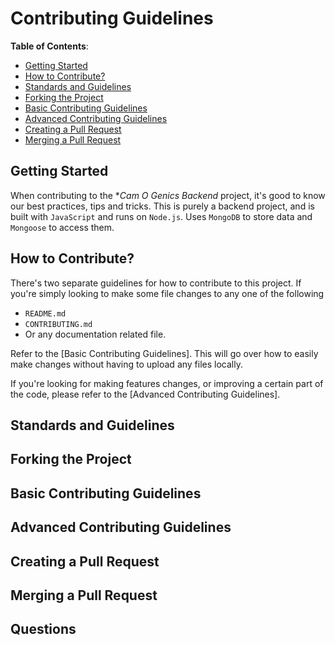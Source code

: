 # Contributing Guidelines

**Table of Contents**:

- [Getting Started](#getting-started)
- [How to Contribute?](#how-to-contribute)
- [Standards and Guidelines](#standards-and-guidelines)
- [Forking the Project](#forking-the-project)
- [Basic Contributing Guidelines](#basic-contributing-guidelines)
- [Advanced Contributing Guidelines](#advanced-contributing-guidelines)
- [Creating a Pull Request](#creating-a-pull-request)
- [Merging a Pull Request](#merging-a-pull-request)

## Getting Started

When contributing to the **Cam O Genics Backend* project, it's good to know our best practices, tips and tricks. This is purely a backend project, and is built with `JavaScript` and runs on `Node.js`. Uses `MongoDB` to store data and `Mongoose` to access them.

## How to Contribute?

There's two separate guidelines for how to contribute to this project. If you're simply looking to make some file changes to any one of the following

- `README.md`
- `CONTRIBUTING.md`
- Or any documentation related file.

Refer to the [Basic Contributing Guidelines]. This will go over how to easily make changes without having to upload any files locally.

If you're looking for making features changes, or improving a certain part of the code, please refer to the [Advanced Contributing Guidelines].

## Standards and Guidelines

## Forking the Project

## Basic Contributing Guidelines

## Advanced Contributing Guidelines

## Creating a Pull Request

## Merging a Pull Request

## Questions
